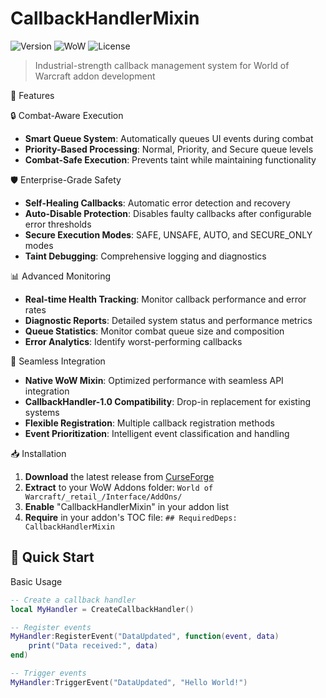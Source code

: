 # CallbackHandlerMixin

![Version](https://img.shields.io/badge/Version-1.0.0-blue)
![WoW](https://img.shields.io/badge/World%20of%20Warcraft-10.1.5+-green)
![License](https://img.shields.io/badge/License-MIT-lightgrey)

> Industrial-strength callback management system for World of Warcraft addon development

🚀 Features

🔒 Combat-Aware Execution
- **Smart Queue System**: Automatically queues UI events during combat
- **Priority-Based Processing**: Normal, Priority, and Secure queue levels
- **Combat-Safe Execution**: Prevents taint while maintaining functionality

🛡️ Enterprise-Grade Safety
- **Self-Healing Callbacks**: Automatic error detection and recovery
- **Auto-Disable Protection**: Disables faulty callbacks after configurable error thresholds
- **Secure Execution Modes**: SAFE, UNSAFE, AUTO, and SECURE_ONLY modes
- **Taint Debugging**: Comprehensive logging and diagnostics

📊 Advanced Monitoring
- **Real-time Health Tracking**: Monitor callback performance and error rates
- **Diagnostic Reports**: Detailed system status and performance metrics
- **Queue Statistics**: Monitor combat queue size and composition
- **Error Analytics**: Identify worst-performing callbacks

🔄 Seamless Integration
- **Native WoW Mixin**: Optimized performance with seamless API integration
- **CallbackHandler-1.0 Compatibility**: Drop-in replacement for existing systems
- **Flexible Registration**: Multiple callback registration methods
- **Event Prioritization**: Intelligent event classification and handling

📥 Installation

1. **Download** the latest release from [CurseForge](https://www.curseforge.com)
2. **Extract** to your WoW Addons folder: `World of Warcraft/_retail_/Interface/AddOns/`
3. **Enable** "CallbackHandlerMixin" in your addon list
4. **Require** in your addon's TOC file: `## RequiredDeps: CallbackHandlerMixin`

## 🎯 Quick Start

Basic Usage
```lua
-- Create a callback handler
local MyHandler = CreateCallbackHandler()

-- Register events
MyHandler:RegisterEvent("DataUpdated", function(event, data)
    print("Data received:", data)
end)

-- Trigger events
MyHandler:TriggerEvent("DataUpdated", "Hello World!")
